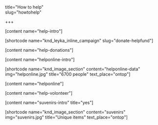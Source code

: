 title="How to help"  
slug="howtohelp" 

+++

[content name="help-intro"]

[shortcode name="knd_leyka_inline_campaign" slug="donate-helpfund"] 

[content name="help-donations"]

[content name="helponline-intro"]

[shortcode name="knd_image_section" content="helponline-data" img="helponline.jpg" title="6700 people" text_place="ontop"]

[content name="helponline"]

[content name="help-volonteer"]

[content name="suvenirs-intro" title="yes"]

[shortcode name="knd_image_section" content="suvenirs" img="suvenirs.jpg" title="Unique items" text_place="ontop"]
